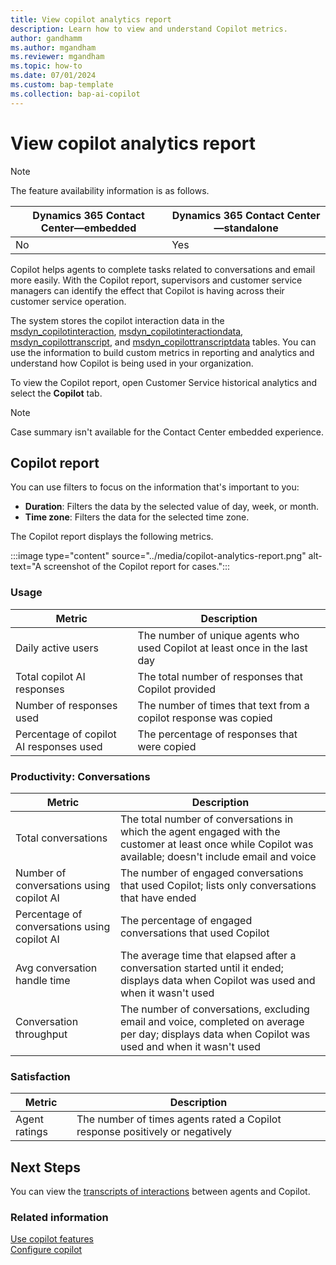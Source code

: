 ```yaml
---
title: View copilot analytics report
description: Learn how to view and understand Copilot metrics.
author: gandhamm 
ms.author: mgandham
ms.reviewer: mgandham
ms.topic: how-to 
ms.date: 07/01/2024
ms.custom: bap-template 
ms.collection: bap-ai-copilot
---
```


# View copilot analytics report

> [!NOTE]
> The feature availability information is as follows.
>
> | Dynamics 365 Contact Center&mdash;embedded | Dynamics 365 Contact Center&mdash;standalone | 
> |----------|----------|
>  | No  | Yes   | 

Copilot helps agents to complete tasks related to conversations and email more easily. With the Copilot report, supervisors and customer service managers can identify the effect that Copilot is having across their customer service operation.


The system stores the copilot interaction data in the [msdyn_copilotinteraction](/dynamics365/customer-service/develop/reference/entities/msdyn_copilotinteraction), [msdyn_copilotinteractiondata](/dynamics365/customer-service/develop/reference/entities/msdyn_copilotinteractiondata), [msdyn_copilottranscript](/dynamics365/customer-service/develop/reference/entities/msdyn_copilottranscript), and [msdyn_copilottranscriptdata](/dynamics365/customer-service/develop/reference/entities/msdyn_copilottranscriptdata) tables. You can use the information to build custom metrics in reporting and analytics and understand how Copilot is being used in your organization.

To view the Copilot report, open Customer Service historical analytics and select the **Copilot** tab.

> [!NOTE]
> Case summary isn't available for the Contact Center embedded experience.

## Copilot report

You can use filters to focus on the information that's important to you:

- **Duration**: Filters the data by the selected value of day, week, or month.
- **Time zone**: Filters the data for the selected time zone.

The Copilot report displays the following metrics.

:::image type="content" source="../media/copilot-analytics-report.png" alt-text="A screenshot of the Copilot report for cases.":::

### Usage

| Metric | Description |
|--------|---------|
| Daily active users | The number of unique agents who used Copilot at least once in the last day |
| Total copilot AI responses | The total number of responses that Copilot provided |
| Number of responses used | The number of times that text from a copilot response was copied |
| Percentage of copilot AI responses used | The percentage of responses that were copied |

### Productivity: Conversations

| Metric | Description |
|--------|---------|
| Total conversations | The total number of conversations in which the agent engaged with the customer at least once while Copilot was available; doesn't include email and voice |
| Number of conversations using copilot AI | The number of engaged conversations that used Copilot; lists only conversations that have ended |
| Percentage of conversations using copilot AI | The percentage of engaged conversations that used Copilot |
| Avg conversation handle time | The average time that elapsed after a conversation started until it ended; displays data when Copilot was used and when it wasn't used |
| Conversation throughput | The number of conversations, excluding email and voice, completed on average per day; displays data when Copilot was used and when it wasn't used |

### Satisfaction

| Metric | Description |
| -------|---------|
| Agent ratings | The number of times agents rated a Copilot response positively or negatively |

## Next Steps

You can view the [transcripts of interactions]( /dynamics365/customer-service/develop/download-copilot-transcript-data?context=/dynamics365/contact-center/extend-context) between agents and Copilot. 

### Related information

[Use copilot features](use-copilot-features.md)  
[Configure copilot](../administer/configure-copilot-features.md)  